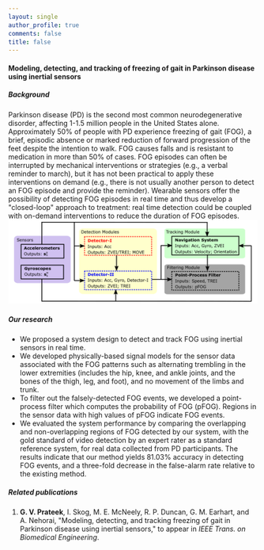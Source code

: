 ```yaml
---
layout: single
author_profile: true
comments: false
title: false
---
```


#### Modeling, detecting, and tracking of freezing of gait in Parkinson disease using inertial sensors
##### Background
Parkinson disease (PD) is the second most common neurodegenerative disorder, affecting 1-1.5 million people in the United States alone. Approximately 50% of people with PD experience freezing of gait (FOG), a brief, episodic absence or marked reduction of forward progression of the feet despite the intention to walk. FOG causes falls and is resistant to medication in more than 50% of cases. FOG episodes can often be interrupted by mechanical interventions or strategies (e.g., a verbal reminder to march), but it has not been practical to apply these interventions on demand (e.g., there is not usually another person to detect an FOG episode and provide the reminder). Wearable sensors offer the possibility of detecting FOG episodes in real time and thus develop a "closed-loop" approach to treatment: real time detection could be coupled with on-demand interventions to reduce the duration of FOG episodes.
![An overview of the proposed system design.](images/sys_design_new.png)

##### Our research
* We proposed a system design to detect and track FOG using inertial sensors in real time.
* We developed physically-based signal models for the sensor data associated with the FOG patterns such as alternating trembling in the lower extremities (includes the hip, knee, and ankle joints, and the bones of the thigh, leg, and foot), and no movement of the limbs and trunk.
* To filter out the falsely-detected FOG events, we developed a point-process filter which computes the probability of FOG (pFOG). Regions in the sensor data with high values of pFOG indicate FOG events.
* We evaluated the system performance by comparing the overlapping and non-overlapping regions of FOG detected by our system, with the gold standard of video detection by an expert rater as a standard reference system, for real data collected from PD participants. The results indicate that our method yields 81.03% accuracy in detecting FOG events, and a three-fold decrease in the false-alarm rate relative to the existing method.

##### Related publications
1. **G. V. Prateek**, I. Skog, M. E. McNeely, R. P. Duncan, G. M. Earhart, and A. Nehorai, "Modeling, detecting, and tracking freezing of gait in Parkinson disease using inertial sensors," to appear in _IEEE Trans. on Biomedical Engineering_.